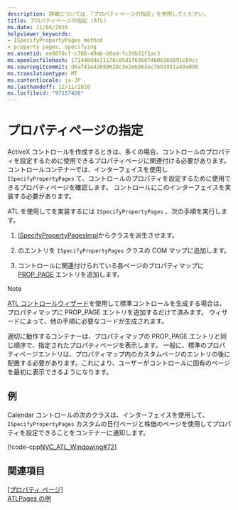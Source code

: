 ```yaml
---
description: 詳細については、「プロパティページの指定」を参照してください。
title: プロパティページの指定 (ATL)
ms.date: 11/04/2016
helpviewer_keywords:
- ISpecifyPropertyPages method
- property pages, specifying
ms.assetid: ee8678cf-c708-49ab-b0ad-fc2db31f1ac3
ms.openlocfilehash: 171440dde11178c85d1f636874b0b161691cb9cc
ms.sourcegitcommit: d6af41e42699628c3e2e6063ec7b03931a49a098
ms.translationtype: MT
ms.contentlocale: ja-JP
ms.lasthandoff: 12/11/2020
ms.locfileid: "97157426"
---
```

# <a name="specifying-property-pages"></a>プロパティページの指定

ActiveX コントロールを作成するときは、多くの場合、コントロールのプロパティを設定するために使用できるプロパティページに関連付ける必要があります。 コントロールコンテナーでは、インターフェイスを使用し `ISpecifyPropertyPages` て、コントロールのプロパティを設定するために使用できるプロパティページを確認します。 コントロールにこのインターフェイスを実装する必要があります。

ATL を使用してを実装するには `ISpecifyPropertyPages` 、次の手順を実行します。

1. [ISpecifyPropertyPagesImpl](../atl/reference/ispecifypropertypagesimpl-class.md)からクラスを派生させます。

1. のエントリを `ISpecifyPropertyPages` クラスの COM マップに追加します。

1. コントロールに関連付けられている各ページのプロパティマップに [PROP_PAGE](reference/property-map-macros.md#prop_page) エントリを追加します。

> [!NOTE]
> [ATL コントロールウィザード](../atl/reference/atl-control-wizard.md)を使用して標準コントロールを生成する場合は、プロパティマップに PROP_PAGE エントリを追加するだけで済みます。 ウィザードによって、他の手順に必要なコードが生成されます。

適切に動作するコンテナーは、プロパティマップの PROP_PAGE エントリと同じ順序で、指定されたプロパティページを表示します。 一般に、標準のプロパティページエントリは、プロパティマップ内のカスタムページのエントリの後に配置する必要があります。これにより、ユーザーがコントロールに固有のページを最初に表示できるようになります。

## <a name="example"></a>例

Calendar コントロールの次のクラスは、インターフェイスを使用して、 `ISpecifyPropertyPages` カスタムの日付ページと株価のページを使用してプロパティを設定できることをコンテナーに通知します。

[!code-cpp[NVC_ATL_Windowing#72](../atl/codesnippet/cpp/specifying-property-pages_1.h)]

## <a name="see-also"></a>関連項目

[[プロパティ ページ]](../atl/atl-com-property-pages.md)<br/>
[ATLPages の例](../overview/visual-cpp-samples.md)
